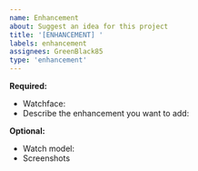 ```yaml
---
name: Enhancement
about: Suggest an idea for this project
title: '[ENHANCEMENT] '
labels: enhancement
assignees: GreenBlack85
type: 'enhancement'
---
```


**Required:**
 - Watchface: 
 - Describe the enhancement you want to add:

**Optional:**
 - Watch model:
 - Screenshots

